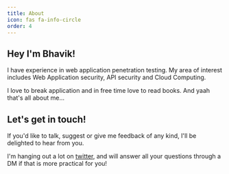```yaml
---
title: About
icon: fas fa-info-circle
order: 4
---
```


<h2><b>Hey I'm Bhavik!</b></h2>

I have experience in web application penetration testing. My area of interest includes Web Application security, API security and Cloud Computing.

I love to break application and in free time love to read books. And yaah that's all about me...


<h2><b>Let's get in touch!</b></h2>

If you'd like to talk, suggest or give me feedback of any kind, I'll be delighted to hear from you. 

I'm hanging out a lot on <a href="https://twitter.com/bhavik_kanejiya">twitter</a>, and will answer all your questions through a DM if that is more practical for you!
